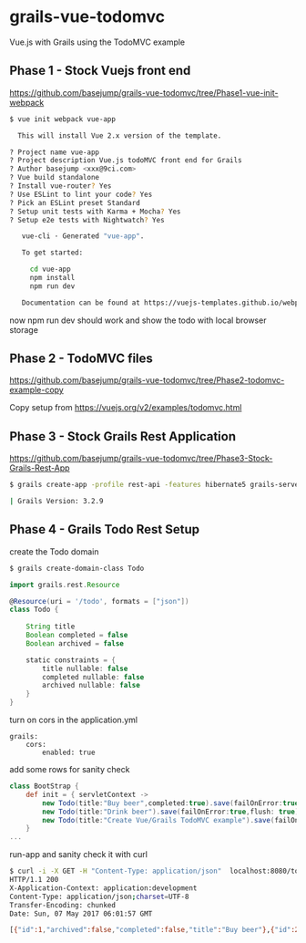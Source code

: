 # grails-vue-todomvc
Vue.js with Grails using the TodoMVC example

## Phase 1 - Stock Vuejs front end
https://github.com/basejump/grails-vue-todomvc/tree/Phase1-vue-init-webpack

``` bash
$ vue init webpack vue-app

  This will install Vue 2.x version of the template.

? Project name vue-app
? Project description Vue.js todoMVC front end for Grails
? Author basejump <xxx@9ci.com>
? Vue build standalone
? Install vue-router? Yes
? Use ESLint to lint your code? Yes
? Pick an ESLint preset Standard
? Setup unit tests with Karma + Mocha? Yes
? Setup e2e tests with Nightwatch? Yes

   vue-cli · Generated "vue-app".

   To get started:

     cd vue-app
     npm install
     npm run dev

   Documentation can be found at https://vuejs-templates.github.io/webpack
```

now npm run dev should work and show the todo with local browser storage


## Phase 2 - TodoMVC files
https://github.com/basejump/grails-vue-todomvc/tree/Phase2-todomvc-example-copy

Copy setup from https://vuejs.org/v2/examples/todomvc.html

## Phase 3 - Stock Grails Rest Application
https://github.com/basejump/grails-vue-todomvc/tree/Phase3-Stock-Grails-Rest-App

``` bash
$ grails create-app -profile rest-api -features hibernate5 grails-server

| Grails Version: 3.2.9
```

## Phase 4 - Grails Todo Rest Setup

create the Todo domain

``` bash
$ grails create-domain-class Todo
```

``` groovy
import grails.rest.Resource

@Resource(uri = '/todo', formats = ["json"])
class Todo {
	
	String title
	Boolean completed = false
	Boolean archived = false

    static constraints = {
    	title nullable: false
    	completed nullable: false
    	archived nullable: false
    }
}
```

turn on cors in the application.yml

```
grails:
    cors:
        enabled: true
```

add some rows for sanity check
``` groovy
class BootStrap {
    def init = { servletContext ->
        new Todo(title:"Buy beer",completed:true).save(failOnError:true,flush: true)
        new Todo(title:"Drink beer").save(failOnError:true,flush: true)
        new Todo(title:"Create Vue/Grails TodoMVC example").save(failOnError:true,flush: true)
    }
...
```

run-app and sanity check it with curl

``` bash
$ curl -i -X GET -H "Content-Type: application/json"  localhost:8080/todo
HTTP/1.1 200
X-Application-Context: application:development
Content-Type: application/json;charset=UTF-8
Transfer-Encoding: chunked
Date: Sun, 07 May 2017 06:01:57 GMT

[{"id":1,"archived":false,"completed":false,"title":"Buy beer"},{"id":2,"archived":false,"completed":false,"title":"Drink beer"}]
```